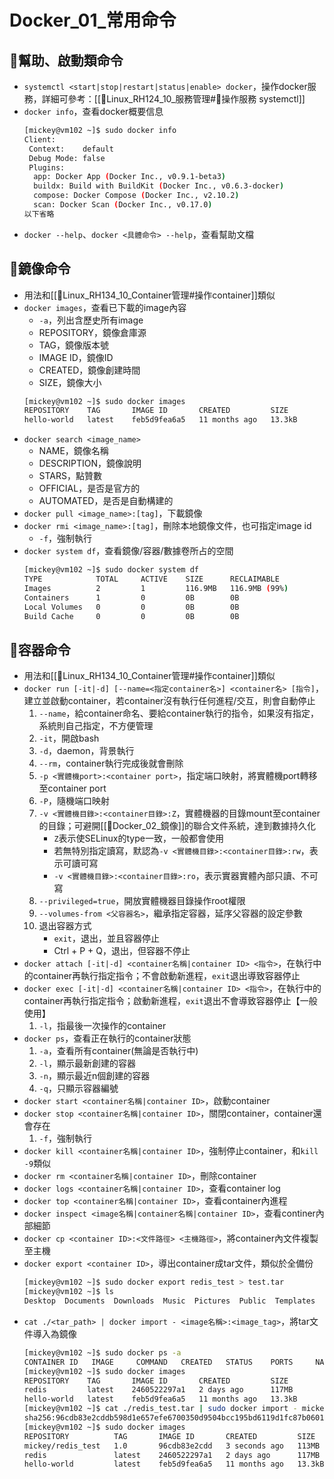 # Docker_01_常用命令
## 🐳幫助、啟動類命令
- `systemctl <start|stop|restart|status|enable> docker`，操作docker服務，詳細可參考：[[🐧Linux_RH124_10_服務管理#🐧操作服務 systemctl]]
- `docker info`，查看docker概要信息
	```bash
	[mickey@vm102 ~]$ sudo docker info
	Client:
	 Context:    default
	 Debug Mode: false
	 Plugins:
	  app: Docker App (Docker Inc., v0.9.1-beta3)
	  buildx: Build with BuildKit (Docker Inc., v0.6.3-docker)
	  compose: Docker Compose (Docker Inc., v2.10.2)
	  scan: Docker Scan (Docker Inc., v0.17.0)
	以下省略
	```
- `docker --help`、`docker <具體命令> --help`，查看幫助文檔

## 🐳鏡像命令
- 用法和[[🐧Linux_RH134_10_Container管理#操作container]]類似
- `docker images`，查看已下載的image內容
	- `-a`，列出含歷史所有image
	- REPOSITORY，鏡像倉庫源
	- TAG，鏡像版本號
	- IMAGE ID，鏡像ID
	- CREATED，鏡像創建時間
	- SIZE，鏡像大小
	```bash
	[mickey@vm102 ~]$ sudo docker images
	REPOSITORY    TAG       IMAGE ID       CREATED         SIZE
	hello-world   latest    feb5d9fea6a5   11 months ago   13.3kB
	```
- `docker search <image_name>`
	- NAME，鏡像名稱
	- DESCRIPTION，鏡像說明
	- STARS，點贊數
	- OFFICIAL，是否是官方的
	- AUTOMATED，是否是自動構建的
- `docker pull <image_name>:[tag]`，下載鏡像
- `docker rmi <image_name>:[tag]`，刪除本地鏡像文件，也可指定image id
	- `-f`，強制執行
- `docker system df`，查看鏡像/容器/數據卷所占的空間
	```bash
	[mickey@vm102 ~]$ sudo docker system df
	TYPE            TOTAL     ACTIVE    SIZE      RECLAIMABLE
	Images          2         1         116.9MB   116.9MB (99%)
	Containers      1         0         0B        0B
	Local Volumes   0         0         0B        0B
	Build Cache     0         0         0B        0B
	```

## 🐳容器命令
- 用法和[[🐧Linux_RH134_10_Container管理#操作container]]類似
- `docker run [-it|-d] [--name=<指定container名>] <container名> [指令]`，建立並啟動container，若container沒有執行任何進程/交互，則會自動停止
	1. `--name`，給container命名、要給container執行的指令，如果沒有指定，系統則自己指定，不方便管理
	2. `-it`，開啟bash
	3. `-d`，daemon，背景執行
	4. `--rm`，container執行完成後就會刪除
	5. `-p <實體機port>:<container port>`，指定端口映射，將實體機port轉移至container port
	6. `-P`，隨機端口映射
	7.  `-v <實體機目錄>:<container目錄>:Z`，實體機器的目錄mount至container的目錄；可避開[[🐳Docker_02_鏡像]]的聯合文件系統，達到數據持久化
		 - `Z`表示使SELinux的type一致，一般都會使用
		 - 若無特別指定讀寫，默認為`-v <實體機目錄>:<container目錄>:rw`，表示可讀可寫
		 - `-v <實體機目錄>:<container目錄>:ro`，表示實器實體內部只讀、不可寫
	8. `--privileged=true`，開放實體機器目錄操作root權限
	9. `--volumes-from <父容器名>`，繼承指定容器，延序父容器的設定參數
	10. 退出容器方式
		- `exit`，退出，並且容器停止
		- Ctrl + P + Q，退出，但容器不停止
- `docker attach [-it|-d] <container名稱|container ID> <指令>`，在執行中的container再執行指定指令；不會啟動新進程，`exit`退出導致容器停止
- `docker exec [-it|-d] <container名稱|container ID> <指令>`，在執行中的container再執行指定指令；啟動新進程，`exit`退出不會導致容器停止【一般使用】
	1. `-l`，指最後一次操作的container 
- `docker ps`，查看正在執行的container狀態
	1. `-a`，查看所有container(無論是否執行中)
	2. `-l`，顯示最新創建的容器
	3. `-n`，顯示最近n個創建的容器
	4. `-q`，只顯示容器編號
- `docker start <container名稱|container ID>`，啟動container
- `docker stop <container名稱|container ID>`，關閉container，container還會存在
	1. `-f`，強制執行
- `docker kill <container名稱|container ID>`，強制停止container，和`kill -9`類似
- `docker rm <container名稱|container ID>`，刪除container
- `docker logs <container名稱|container ID>`，查看container log
- `docker top <container名稱|container ID>`，查看container內進程
- `docker inspect <image名稱|container名稱|container ID>`，查看continer內部細節
- `docker cp <container ID>:<文件路徑> <主機路徑>`，將container內文件複製至主機
- `docker export <container ID>`，導出container成tar文件，類似於全備份
	```bash
	[mickey@vm102 ~]$ sudo docker export redis_test > test.tar
	[mickey@vm102 ~]$ ls
	Desktop  Documents  Downloads  Music  Pictures  Public  Templates  test.tar  Videos
	```
- `cat ./<tar_path> | docker import - <image名稱>:<image_tag>`，將tar文件導入為鏡像
	```bash
	[mickey@vm102 ~]$ sudo docker ps -a
	CONTAINER ID   IMAGE     COMMAND   CREATED   STATUS    PORTS     NAMES
	[mickey@vm102 ~]$ sudo docker images
	REPOSITORY    TAG       IMAGE ID       CREATED         SIZE
	redis         latest    2460522297a1   2 days ago      117MB
	hello-world   latest    feb5d9fea6a5   11 months ago   13.3kB
	[mickey@vm102 ~]$ cat ./redis_test.tar | sudo docker import - mickey/redis_test:1.0
	sha256:96cdb83e2cddb598d1e657efe6700350d9504bcc195bd6119d1fc87b0601b687
	[mickey@vm102 ~]$ sudo docker images
	REPOSITORY          TAG       IMAGE ID       CREATED         SIZE
	mickey/redis_test   1.0       96cdb83e2cdd   3 seconds ago   113MB
	redis               latest    2460522297a1   2 days ago      117MB
	hello-world         latest    feb5d9fea6a5   11 months ago   13.3kB
	```
